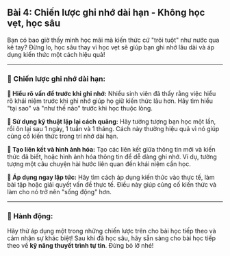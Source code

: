 ## Bài 4: Chiến lược ghi nhớ dài hạn - Không học vẹt, học sâu

Bạn có bao giờ thấy mình học mãi mà kiến thức cứ "trôi tuột" như nước qua kẽ tay? Đừng lo, học sâu thay vì học vẹt sẽ giúp bạn ghi nhớ lâu dài và áp dụng kiến thức một cách hiệu quả!

---

### 📌 Chiến lược ghi nhớ dài hạn:

**🔹 Hiểu rõ vấn đề trước khi ghi nhớ:**
Nhiều sinh viên đã thấy rằng việc hiểu rõ khái niệm trước khi ghi nhớ giúp họ giữ kiến thức lâu hơn. Hãy tìm hiểu "tại sao" và "như thế nào" trước khi học thuộc lòng.

**🔹 Sử dụng kỹ thuật lặp lại cách quãng:**
Hãy tưởng tượng bạn học một lần, rồi ôn lại sau 1 ngày, 1 tuần và 1 tháng. Cách này thường hiệu quả vì nó giúp củng cố kiến thức trong trí nhớ dài hạn.

**🔹 Tạo liên kết và hình ảnh hóa:**
Tạo các liên kết giữa thông tin mới và kiến thức đã biết, hoặc hình ảnh hóa thông tin để dễ dàng ghi nhớ. Ví dụ, tưởng tượng một câu chuyện hài hước liên quan đến khái niệm cần học.

**🔹 Áp dụng ngay lập tức:**
Hãy tìm cách áp dụng kiến thức vào thực tế, làm bài tập hoặc giải quyết vấn đề thực tế. Điều này giúp củng cố kiến thức và làm cho nó trở nên "sống động" hơn.

---

### 🚀 Hành động:

Hãy thử áp dụng một trong những chiến lược trên cho bài học tiếp theo và cảm nhận sự khác biệt! Sau khi đã học sâu, hãy sẵn sàng cho bài học tiếp theo về **kỹ năng thuyết trình tự tin**. Đừng bỏ lỡ nhé!